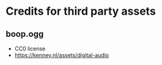 # Credits for third party assets

## boop.ogg

- CC0 license
- <https://kenney.nl/assets/digital-audio>
